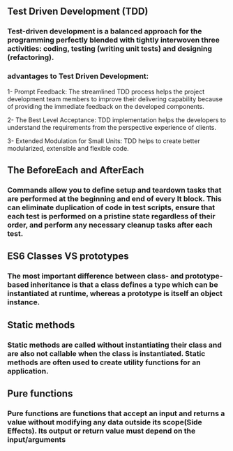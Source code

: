 ## Test Driven Development (TDD)

### Test-driven development is a balanced approach for the programming perfectly blended with tightly interwoven three activities: coding, testing (writing unit tests) and designing (refactoring).

### advantages to Test Driven Development:

1-  Prompt Feedback: The streamlined TDD process helps the project development team members to improve their delivering capability because of providing the immediate feedback on the developed components.

2- The Best Level Acceptance: TDD implementation helps the developers to understand the requirements from the perspective experience of clients.

3- Extended Modulation for Small Units: TDD helps to create better modularized, extensible and flexible code.

## The BeforeEach and AfterEach

### Commands allow you to define setup and teardown tasks that are performed at the beginning and end of every It block. This can eliminate duplication of code in test scripts, ensure that each test is performed on a pristine state regardless of their order, and perform any necessary cleanup tasks after each test.

## ES6 Classes VS prototypes

### The most important difference between class- and prototype-based inheritance is that a class defines a type which can be instantiated at runtime, whereas a prototype is itself an object instance.

## Static methods 

### Static methods are called without instantiating their class and are also not callable when the class is instantiated. Static methods are often used to create utility functions for an application.

## Pure functions

### Pure functions are functions that accept an input and returns a value without modifying any data outside its scope(Side Effects). Its output or return value must depend on the input/arguments